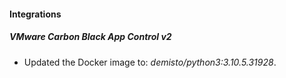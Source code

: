#### Integrations
##### VMware Carbon Black App Control v2
- Updated the Docker image to: *demisto/python3:3.10.5.31928*.
